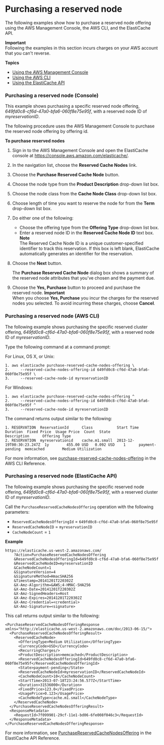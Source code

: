 # Purchasing a reserved node<a name="reserved-nodes-purchasing"></a>

The following examples show how to purchase a reserved node offering using the AWS Management Console, the AWS CLI, and the ElastiCache API\. 

**Important**  
 Following the examples in this section incurs charges on your AWS account that you can't reverse\. 

**Topics**
+ [Using the AWS Management Console](#reserved-nodes-purchasing-console)
+ [Using the AWS CLI](#reserved-nodes-purchasing-cli)
+ [Using the ElastiCache API](#reserved-nodes-purchasing-api)

### Purchasing a reserved node \(Console\)<a name="reserved-nodes-purchasing-console"></a>

 This example shows purchasing a specific reserved node offering, *649fd0c8\-cf6d\-47a0\-bfa6\-060f8e75e95f*, with a reserved node ID of *myreservationID*\. 

The following procedure uses the AWS Management Console to purchase the reserved node offering by offering id\.

**To purchase reserved nodes**

1. Sign in to the AWS Management Console and open the ElastiCache console at [ https://console\.aws\.amazon\.com/elasticache/](https://console.aws.amazon.com/elasticache/)\.

1. In the navigation list, choose the **Reserved Cache Nodes** link\.

1. Choose the **Purchase Reserved Cache Node** button\.

1. Choose the node type from the **Product Description** drop\-down list box\.

1. Choose the node class from the **Cache Node Class** drop\-down list box\.

1. Choose length of time you want to reserve the node for from the **Term** drop\-down list box\.

1. Do either one of the following:
   +  Choose the offering type from the **Offering Type** drop\-down list box\.
   + Enter a reserved node ID in the **Reserved Cache Node ID** text box\. 
**Note**  
The Reserved Cache Node ID is a unique customer\-specified identifier to track this reservation\. If this box is left blank, ElastiCache automatically generates an identifier for the reservation\.

1.  Choose the **Next** button\. 

    The **Purchase Reserved Cache Node** dialog box shows a summary of the reserved node attributes that you've chosen and the payment due\. 

1.  Choose the **Yes, Purchase** button to proceed and purchase the reserved node\. 
**Important**  
When you choose **Yes, Purchase** you incur the charges for the reserved nodes you selected\. To avoid incurring these charges, choose **Cancel**\.

### Purchasing a reserved node \(AWS CLI\)<a name="reserved-nodes-purchasing-cli"></a>

 The following example shows purchasing the specific reserved cluster offering, *649fd0c8\-cf6d\-47a0\-bfa6\-060f8e75e95f*, with a reserved node ID of *myreservationID*\. 

 Type the following command at a command prompt: 

For Linux, OS X, or Unix:

```
1. aws elasticache purchase-reserved-cache-nodes-offering \
2.     --reserved-cache-nodes-offering-id 649fd0c8-cf6d-47a0-bfa6-060f8e75e95f \
3.     --reserved-cache-node-id myreservationID
```

For Windows:

```
1. aws elasticache purchase-reserved-cache-nodes-offering ^
2.     --reserved-cache-nodes-offering-id 649fd0c8-cf6d-47a0-bfa6-060f8e75e95f ^
3.     --reserved-cache-node-id myreservationID
```

 The command returns output similar to the following: 

```
1. RESERVATION  ReservationId      Class           Start Time                Duration  Fixed Price  Usage Price  Count  State            Description      Offering Type
2. RESERVATION  myreservationid    cache.m1.small  2013-12-19T00:30:23.247Z  1y        455.00 USD   0.092 USD    1      payment-pending  memcached        Medium Utilization
```

For more information, see [purchase\-reserved\-cache\-nodes\-offering](https://docs.aws.amazon.com/cli/latest/reference/elasticache/purchase-reserved-cache-nodes-offering.html) in the AWS CLI Reference\.

### Purchasing a reserved node \(ElastiCache API\)<a name="reserved-nodes-purchasing-api"></a>

The following example shows purchasing the specific reserved node offering, *649fd0c8\-cf6d\-47a0\-bfa6\-060f8e75e95f*, with a reserved cluster ID of *myreservationID*\. 

Call the `PurchaseReservedCacheNodesOffering` operation with the following parameters:
+ `ReservedCacheNodesOfferingId` = `649fd0c8-cf6d-47a0-bfa6-060f8e75e95f`
+ `ReservedCacheNodeID` = `myreservationID`
+ `CacheNodeCount` = `1`

**Example**  

```
https://elasticache.us-west-2.amazonaws.com/
    ?Action=PurchaseReservedCacheNodesOffering
    &ReservedCacheNodesOfferingId=649fd0c8-cf6d-47a0-bfa6-060f8e75e95f
    &ReservedCacheNodeID=myreservationID
    &CacheNodeCount=1
    &SignatureVersion=4
    &SignatureMethod=HmacSHA256
    &Timestamp=20141201T220302Z
    &X-Amz-Algorithm=&AWS;4-HMAC-SHA256
    &X-Amz-Date=20141201T220302Z
    &X-Amz-SignedHeaders=Host
    &X-Amz-Expires=20141201T220302Z
    &X-Amz-Credential=<credential>
    &X-Amz-Signature=<signature>
```
 This call returns output similar to the following:  

```
<PurchaseReservedCacheNodesOfferingResponse xmlns="http://elasticache.us-west-2.amazonaws.com/doc/2013-06-15/">
  <PurchaseReservedCacheNodesOfferingResult>
    <ReservedCacheNode>
      <OfferingType>Medium Utilization</OfferingType>
      <CurrencyCode>USD</CurrencyCode>
      <RecurringCharges/>
      <ProductDescription>memcached</ProductDescription>
      <ReservedCacheNodesOfferingId>649fd0c8-cf6d-47a0-bfa6-060f8e75e95f</ReservedCacheNodesOfferingId>
      <State>payment-pending</State>
      <ReservedCacheNodeId>myreservationID</ReservedCacheNodeId>
      <CacheNodeCount>10</CacheNodeCount>
      <StartTime>2013-07-18T23:24:56.577Z</StartTime>
      <Duration>31536000</Duration>
      <FixedPrice>123.0</FixedPrice>
      <UsagePrice>0.123</UsagePrice>
      <CacheNodeType>cache.m1.small</CacheNodeType>
    </ReservedCacheNode>
  </PurchaseReservedCacheNodesOfferingResult>
  <ResponseMetadata>
    <RequestId>7f099901-29cf-11e1-bd06-6fe008f046c3</RequestId>
  </ResponseMetadata>
</PurchaseReservedCacheNodesOfferingResponse>
```

For more information, see [PurchaseReservedCacheNodesOffering](https://docs.aws.amazon.com/AmazonElastiCache/latest/APIReference/API_PurchaseReservedCacheNodesOffering.html) in the ElastiCache API Reference\.